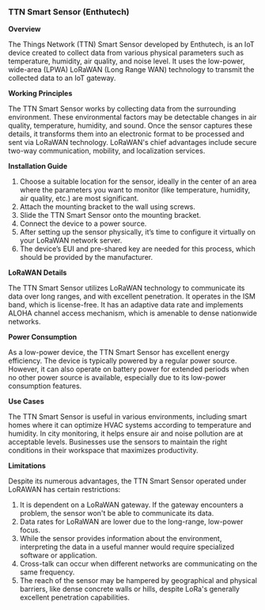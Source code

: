 ### TTN Smart Sensor (Enthutech)

**Overview**

The Things Network (TTN) Smart Sensor developed by Enthutech, is an IoT device created to collect data from various physical parameters such as temperature, humidity, air quality, and noise level. It uses the low-power, wide-area (LPWA) LoRaWAN (Long Range WAN) technology to transmit the collected data to an IoT gateway.

**Working Principles**

The TTN Smart Sensor works by collecting data from the surrounding environment. These environmental factors may be detectable changes in air quality, temperature, humidity, and sound. Once the sensor captures these details, it transforms them into an electronic format to be processed and sent via LoRaWAN technology. LoRaWAN's chief advantages include secure two-way communication, mobility, and localization services.

**Installation Guide**

1. Choose a suitable location for the sensor, ideally in the center of an area where the parameters you want to monitor (like temperature, humidity, air quality, etc.) are most significant.
2. Attach the mounting bracket to the wall using screws.
3. Slide the TTN Smart Sensor onto the mounting bracket.
4. Connect the device to a power source.
5. After setting up the sensor physically, it’s time to configure it virtually on your LoRaWAN network server.
6. The device’s EUI and pre-shared key are needed for this process, which should be provided by the manufacturer.

**LoRaWAN Details**

The TTN Smart Sensor utilizes LoRaWAN technology to communicate its data over long ranges, and with excellent penetration. It operates in the ISM band, which is license-free. It has an adaptive data rate and implements ALOHA channel access mechanism, which is amenable to dense nationwide networks.

**Power Consumption**

As a low-power device, the TTN Smart Sensor has excellent energy efficiency. The device is typically powered by a regular power source. However, it can also operate on battery power for extended periods when no other power source is available, especially due to its low-power consumption features.

**Use Cases**

The TTN Smart Sensor is useful in various environments, including smart homes where it can optimize HVAC systems according to temperature and humidity. In city monitoring, it helps ensure air and noise pollution are at acceptable levels. Businesses use the sensors to maintain the right conditions in their workspace that maximizes productivity.

**Limitations**

Despite its numerous advantages, the TTN Smart Sensor operated under LoRAWAN has certain restrictions:
1. It is dependent on a LoRaWAN gateway. If the gateway encounters a problem, the sensor won't be able to communicate its data.
2. Data rates for LoRaWAN are lower due to the long-range, low-power focus.
3. While the sensor provides information about the environment, interpreting the data in a useful manner would require specialized software or application.
4. Cross-talk can occur when different networks are communicating on the same frequency.
5. The reach of the sensor may be hampered by geographical and physical barriers, like dense concrete walls or hills, despite LoRa's generally excellent penetration capabilities.